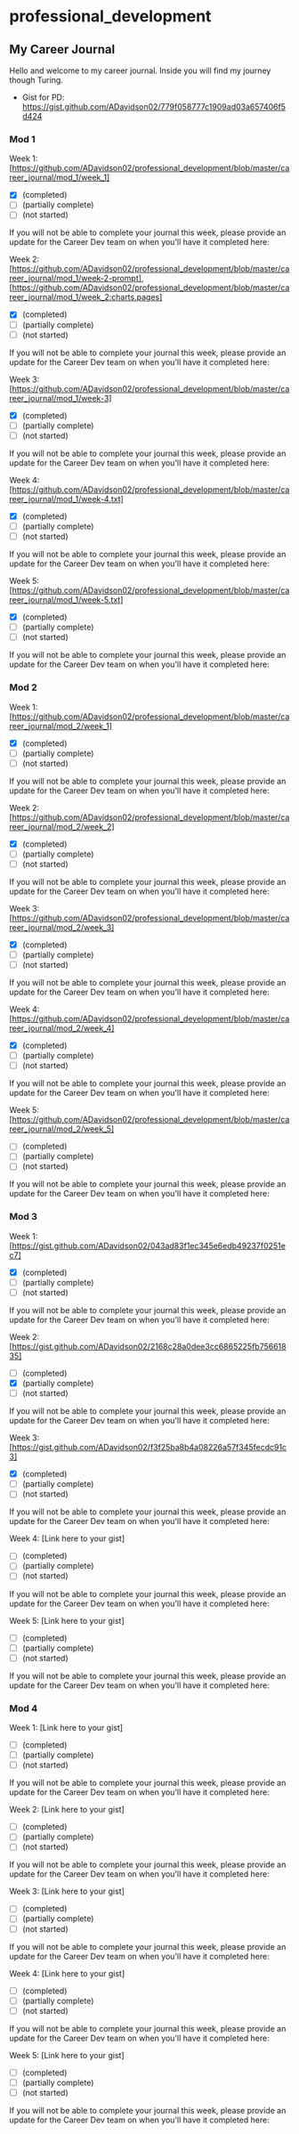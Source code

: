 # professional_development

## My Career Journal
Hello and welcome to my career journal. Inside you will find my journey though Turing.
* Gist for PD:
https://gist.github.com/ADavidson02/779f058777c1909ad03a657406f5d424

### Mod 1 

Week 1: [https://github.com/ADavidson02/professional_development/blob/master/career_journal/mod_1/week_1]
- [X] (completed)
- [ ] (partially complete)
- [ ] (not started)

If you will not be able to complete your journal this week, please provide an update for the Career Dev team on when you'll have it completed here: 

Week 2: [https://github.com/ADavidson02/professional_development/blob/master/career_journal/mod_1/week-2-prompt], [https://github.com/ADavidson02/professional_development/blob/master/career_journal/mod_1/week_2:charts.pages]
- [X] (completed)
- [ ] (partially complete)
- [ ] (not started)

If you will not be able to complete your journal this week, please provide an update for the Career Dev team on when you'll have it completed here: 

Week 3: [https://github.com/ADavidson02/professional_development/blob/master/career_journal/mod_1/week-3]
- [X] (completed)
- [ ] (partially complete)
- [ ] (not started)

If you will not be able to complete your journal this week, please provide an update for the Career Dev team on when you'll have it completed here: 

Week 4: [https://github.com/ADavidson02/professional_development/blob/master/career_journal/mod_1/week-4.txt]
- [X] (completed)
- [ ] (partially complete)
- [ ] (not started)

If you will not be able to complete your journal this week, please provide an update for the Career Dev team on when you'll have it completed here: 

Week 5: [https://github.com/ADavidson02/professional_development/blob/master/career_journal/mod_1/week-5.txt]
- [X] (completed)
- [ ] (partially complete)
- [ ] (not started)

If you will not be able to complete your journal this week, please provide an update for the Career Dev team on when you'll have it completed here: 

### Mod 2 

Week 1: [https://github.com/ADavidson02/professional_development/blob/master/career_journal/mod_2/week_1]
- [X] (completed)
- [ ] (partially complete)
- [ ] (not started)

If you will not be able to complete your journal this week, please provide an update for the Career Dev team on when you'll have it completed here: 

Week 2: [https://github.com/ADavidson02/professional_development/blob/master/career_journal/mod_2/week_2]
- [X] (completed)
- [ ] (partially complete)
- [ ] (not started)

If you will not be able to complete your journal this week, please provide an update for the Career Dev team on when you'll have it completed here: 

Week 3: [https://github.com/ADavidson02/professional_development/blob/master/career_journal/mod_2/week_3]
- [X] (completed)
- [ ] (partially complete)
- [ ] (not started)

If you will not be able to complete your journal this week, please provide an update for the Career Dev team on when you'll have it completed here: 

Week 4: [https://github.com/ADavidson02/professional_development/blob/master/career_journal/mod_2/week_4]
- [X] (completed)
- [ ] (partially complete)
- [ ] (not started)

If you will not be able to complete your journal this week, please provide an update for the Career Dev team on when you'll have it completed here: 

Week 5: [https://github.com/ADavidson02/professional_development/blob/master/career_journal/mod_2/week_5]
- [ ] (completed)
- [ ] (partially complete)
- [ ] (not started)

If you will not be able to complete your journal this week, please provide an update for the Career Dev team on when you'll have it completed here: 

### Mod 3 

Week 1: [https://gist.github.com/ADavidson02/043ad83f1ec345e6edb49237f0251ec7]
- [X] (completed)
- [ ] (partially complete)
- [ ] (not started)

If you will not be able to complete your journal this week, please provide an update for the Career Dev team on when you'll have it completed here: 

Week 2: [https://gist.github.com/ADavidson02/2168c28a0dee3cc6865225fb75661835]
- [ ] (completed)
- [X] (partially complete)
- [ ] (not started)

If you will not be able to complete your journal this week, please provide an update for the Career Dev team on when you'll have it completed here: 

Week 3: [https://gist.github.com/ADavidson02/f3f25ba8b4a08226a57f345fecdc91c3]
- [X] (completed)
- [ ] (partially complete)
- [ ] (not started)

If you will not be able to complete your journal this week, please provide an update for the Career Dev team on when you'll have it completed here: 

Week 4: [Link here to your gist]
- [ ] (completed)
- [ ] (partially complete)
- [ ] (not started)

If you will not be able to complete your journal this week, please provide an update for the Career Dev team on when you'll have it completed here: 

Week 5: [Link here to your gist]
- [ ] (completed)
- [ ] (partially complete)
- [ ] (not started)

If you will not be able to complete your journal this week, please provide an update for the Career Dev team on when you'll have it completed here: 

### Mod 4

Week 1: [Link here to your gist]
- [ ] (completed)
- [ ] (partially complete)
- [ ] (not started)

If you will not be able to complete your journal this week, please provide an update for the Career Dev team on when you'll have it completed here: 

Week 2: [Link here to your gist]
- [ ] (completed)
- [ ] (partially complete)
- [ ] (not started)

If you will not be able to complete your journal this week, please provide an update for the Career Dev team on when you'll have it completed here: 

Week 3: [Link here to your gist]
- [ ] (completed)
- [ ] (partially complete)
- [ ] (not started)

If you will not be able to complete your journal this week, please provide an update for the Career Dev team on when you'll have it completed here: 

Week 4: [Link here to your gist]
- [ ] (completed)
- [ ] (partially complete)
- [ ] (not started)

If you will not be able to complete your journal this week, please provide an update for the Career Dev team on when you'll have it completed here: 

Week 5: [Link here to your gist]
- [ ] (completed)
- [ ] (partially complete)
- [ ] (not started)

If you will not be able to complete your journal this week, please provide an update for the Career Dev team on when you'll have it completed here: 
